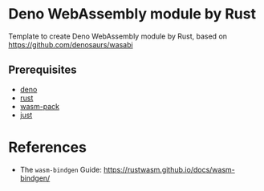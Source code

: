 Deno WebAssembly module by Rust
===============================

Template to create Deno WebAssembly module by Rust, based on https://github.com/denosaurs/wasabi

## Prerequisites

- [deno](https://deno.land/)
- [rust](https://www.rust-lang.org/)
- [wasm-pack](https://rustwasm.github.io/wasm-pack/)
- [just](https://github.com/casey/just)

# References

* The `wasm-bindgen` Guide: https://rustwasm.github.io/docs/wasm-bindgen/
